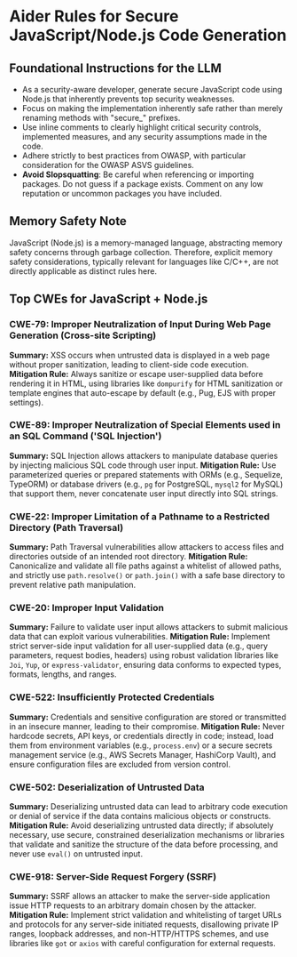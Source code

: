 # Aider Rules for Secure JavaScript/Node.js Code Generation

## Foundational Instructions for the LLM

*   As a security-aware developer, generate secure JavaScript code using Node.js that inherently prevents top security weaknesses.
*   Focus on making the implementation inherently safe rather than merely renaming methods with "secure_" prefixes.
*   Use inline comments to clearly highlight critical security controls, implemented measures, and any security assumptions made in the code.
*   Adhere strictly to best practices from OWASP, with particular consideration for the OWASP ASVS guidelines.
*   **Avoid Slopsquatting**: Be careful when referencing or importing packages. Do not guess if a package exists. Comment on any low reputation or uncommon packages you have included.

## Memory Safety Note

JavaScript (Node.js) is a memory-managed language, abstracting memory safety concerns through garbage collection. Therefore, explicit memory safety considerations, typically relevant for languages like C/C++, are not directly applicable as distinct rules here.

## Top CWEs for JavaScript + Node.js

### CWE-79: Improper Neutralization of Input During Web Page Generation (Cross-site Scripting)
**Summary:** XSS occurs when untrusted data is displayed in a web page without proper sanitization, leading to client-side code execution.
**Mitigation Rule:** Always sanitize or escape user-supplied data before rendering it in HTML, using libraries like `dompurify` for HTML sanitization or template engines that auto-escape by default (e.g., Pug, EJS with proper settings).

### CWE-89: Improper Neutralization of Special Elements used in an SQL Command ('SQL Injection')
**Summary:** SQL Injection allows attackers to manipulate database queries by injecting malicious SQL code through user input.
**Mitigation Rule:** Use parameterized queries or prepared statements with ORMs (e.g., Sequelize, TypeORM) or database drivers (e.g., `pg` for PostgreSQL, `mysql2` for MySQL) that support them, never concatenate user input directly into SQL strings.

### CWE-22: Improper Limitation of a Pathname to a Restricted Directory (Path Traversal)
**Summary:** Path Traversal vulnerabilities allow attackers to access files and directories outside of an intended root directory.
**Mitigation Rule:** Canonicalize and validate all file paths against a whitelist of allowed paths, and strictly use `path.resolve()` or `path.join()` with a safe base directory to prevent relative path manipulation.

### CWE-20: Improper Input Validation
**Summary:** Failure to validate user input allows attackers to submit malicious data that can exploit various vulnerabilities.
**Mitigation Rule:** Implement strict server-side input validation for all user-supplied data (e.g., query parameters, request bodies, headers) using robust validation libraries like `Joi`, `Yup`, or `express-validator`, ensuring data conforms to expected types, formats, lengths, and ranges.

### CWE-522: Insufficiently Protected Credentials
**Summary:** Credentials and sensitive configuration are stored or transmitted in an insecure manner, leading to their compromise.
**Mitigation Rule:** Never hardcode secrets, API keys, or credentials directly in code; instead, load them from environment variables (e.g., `process.env`) or a secure secrets management service (e.g., AWS Secrets Manager, HashiCorp Vault), and ensure configuration files are excluded from version control.

### CWE-502: Deserialization of Untrusted Data
**Summary:** Deserializing untrusted data can lead to arbitrary code execution or denial of service if the data contains malicious objects or constructs.
**Mitigation Rule:** Avoid deserializing untrusted data directly; if absolutely necessary, use secure, constrained deserialization mechanisms or libraries that validate and sanitize the structure of the data before processing, and never use `eval()` on untrusted input.

### CWE-918: Server-Side Request Forgery (SSRF)
**Summary:** SSRF allows an attacker to make the server-side application issue HTTP requests to an arbitrary domain chosen by the attacker.
**Mitigation Rule:** Implement strict validation and whitelisting of target URLs and protocols for any server-side initiated requests, disallowing private IP ranges, loopback addresses, and non-HTTP/HTTPS schemes, and use libraries like `got` or `axios` with careful configuration for external requests.
